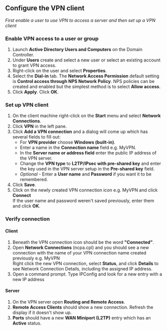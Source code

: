 ## Configure the VPN client
*First enable a user to use VPN to access a server and then set up a VPN client*
### Enable VPN access to a user or group
1. Launch **Active Directory Users and Computers** on the Domain Controller.
2. Under **Users** create and select a new user or select an existing account to grant VPN access.
3. Right-click on the user and select **Properties**.
4. Select the **Dial-in** tab. The **Network Access Permission** default setting is **Control access through NPS Network Policy**. NPS policies can be created and enabled but the simplest method is to select **Allow access**.
5. Click **Apply**. Click **OK**.
### Set up VPN client
1. On the client machine right-click on the **Start** menu and select **Network Connections**.
2. Click **VPN** in the left pane.
3. Click **Add a VPN connection** and a dialog will come up which has several fields to fill out:  
    - For **VPN provider** choose **Windows (built-in)**. 
    - Enter a name in the **Connection name** field e.g. MyVPN.
    - In the **Server name or address field** enter the public IP address of the VPN server.
    - Change the **VPN type** to **L2TP/IPsec with pre-shared key** and enter the key used in the VPN server setup in the **Pre-shared key** field.
    - *Optional* - Enter a **User name** and **Password** if you want it to be remembered.
4. Click **Save**.
5. Click on the newly created VPN connection icon e.g. MyVPN and click **Connect**  
If the user name and password weren't saved previously, enter them and click **OK**.
### Verify connection
#### Client
1. Beneath the VPN connection icon should be the word **\"Connected\"**.
2. Open **Network Connections** (ncpa.cpl) and you should see a new connection with the name of your VPN connection name created previously e.g. MyVPN  
Right click the new VPN connection, select **Status**, and click **Details** to see Network Connection Details, including the assigned IP address.
3. Open a command prompt. Type IPConfig and look for a new entry with a new IP address 
#### Server
1. On the VPN server open **Routing and Remote Access**. 
2. **Remote Access Clients** should show a new connection. Refresh the display if it doesn't show up.
3. **Ports** should have a new **WAN Miniport (L2TP)** entry which has an **Active** status.
